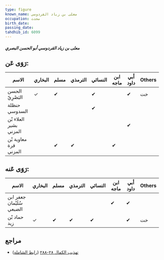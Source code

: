 ```yaml
---
type: figure
known_name: معلى بن زياد القردوسي
occupation: محدث
birth_date:
passing_date:
tahdhib_id: 6099
---
```

##### معلى بن زياد القردوسي أبو الحسن البصري

## رَوَى عَن:
| الاسم                  | البخاري | مسلم | الترمذي | النسائي | ابن ماجه | أبي داود | Others |
| ---------------------- | ------- | ---- | ------- | ------- | -------- | -------- | ------ |
| الحسن البَصْرِيّ       | ✓       | ✔    |         | ✔       |          | ✔        | خت     |
| حنظلة السدوسي          |         |      |         | ✔       |          |          |        |
| العلاء بْن بشير المزني |         |      |         |         |          | ✔        |        |
| معاوية بْن قرة المزني  |         | ✔    | ✔       |         | ✔        |          |        |
## رَوَى عَنه:
| الاسم                     | البخاري | مسلم | الترمذي | النسائي | ابن ماجه | أبي داود | Others |
| ------------------------- | ------- | ---- | ------- | ------- | -------- | -------- | ------ |
| جعفر ابن سُلَيْمان الضبعي |         |      |         |         | ✔        | ✔        |        |
| حماد بْن زيد              | ✓       | ✔    | ✔       | ✔       |          | ✔        | خت     |
## مراجع
- [تهذيب الكمال ٢٨-٢٨٨](obsidian://open?vault=Tahdhib-al-Kamal&file=Figures/٦٠٩٩-معلى%20بن%20زياد%20القردوسي%20أبو%20الحسن%20البصري) ([رابط الشاملة](https://shamela.ws/book/3722/15263))